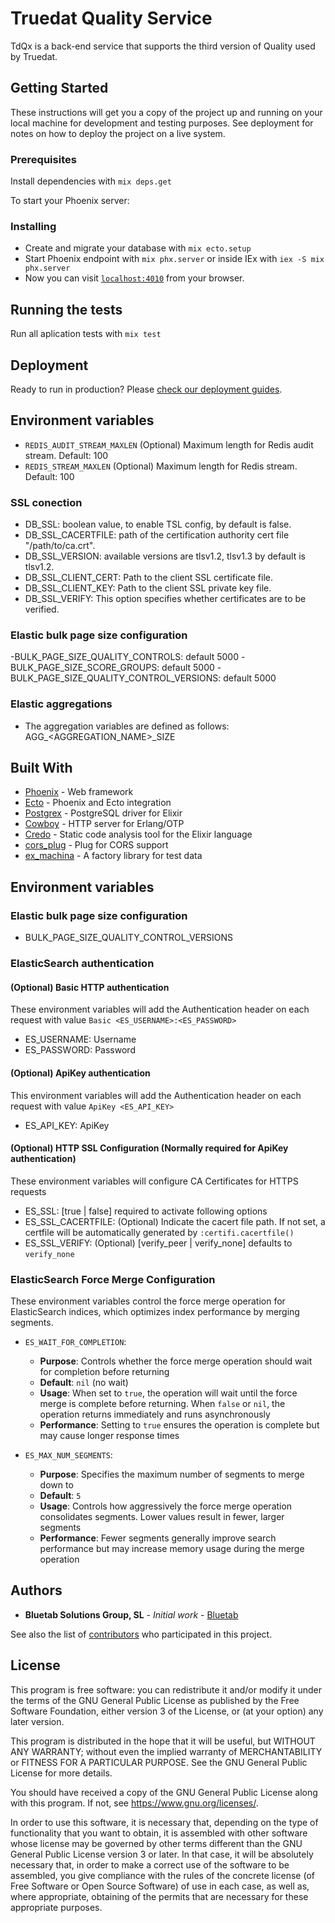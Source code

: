 # Truedat Quality Service

TdQx is a back-end service that supports the third version of Quality used by Truedat.

## Getting Started

These instructions will get you a copy of the project up and running on your
local machine for development and testing purposes. See deployment for notes on
how to deploy the project on a live system.

### Prerequisites

Install dependencies with `mix deps.get`

To start your Phoenix server:

### Installing

- Create and migrate your database with `mix ecto.setup`
- Start Phoenix endpoint with `mix phx.server` or inside IEx with `iex -S mix phx.server`
- Now you can visit [`localhost:4010`](http://localhost:4010) from your browser.

## Running the tests

Run all aplication tests with `mix test`

## Deployment

Ready to run in production? Please [check our deployment
guides](http://www.phoenixframework.org/docs/deployment).

## Environment variables

- `REDIS_AUDIT_STREAM_MAXLEN` (Optional) Maximum length for Redis audit stream. Default: 100
- `REDIS_STREAM_MAXLEN` (Optional) Maximum length for Redis stream. Default: 100

### SSL conection

- DB_SSL: boolean value, to enable TSL config, by default is false.
- DB_SSL_CACERTFILE: path of the certification authority cert file "/path/to/ca.crt".
- DB_SSL_VERSION: available versions are tlsv1.2, tlsv1.3 by default is tlsv1.2.
- DB_SSL_CLIENT_CERT: Path to the client SSL certificate file.
- DB_SSL_CLIENT_KEY: Path to the client SSL private key file.
- DB_SSL_VERIFY: This option specifies whether certificates are to be verified.

### Elastic bulk page size configuration

 -BULK_PAGE_SIZE_QUALITY_CONTROLS: default 5000
 -BULK_PAGE_SIZE_SCORE_GROUPS: default 5000
 -BULK_PAGE_SIZE_QUALITY_CONTROL_VERSIONS: default 5000

### Elastic aggregations

- The aggregation variables are defined as follows: AGG\_<AGGREGATION_NAME>\_SIZE

## Built With

- [Phoenix](http://www.phoenixframework.org/) - Web framework
- [Ecto](http://www.phoenixframework.org/) - Phoenix and Ecto integration
- [Postgrex](http://hexdocs.pm/postgrex/) - PostgreSQL driver for Elixir
- [Cowboy](https://ninenines.eu) - HTTP server for Erlang/OTP
- [Credo](http://credo-ci.org/) - Static code analysis tool for the Elixir
  language
- [cors_plug](https://hex.pm/packages/cors_plug) - Plug for CORS support
- [ex_machina](https://hex.pm/packages/ex_machina) - A factory library for test
  data

## Environment variables

### Elastic bulk page size configuration

- BULK_PAGE_SIZE_QUALITY_CONTROL_VERSIONS

### ElasticSearch authentication

#### (Optional) Basic HTTP authentication

These environment variables will add the Authentication header on each request
with value `Basic <ES_USERNAME>:<ES_PASSWORD>`

- ES_USERNAME: Username
- ES_PASSWORD: Password

#### (Optional) ApiKey authentication

This environment variables will add the Authentication header on each request
with value `ApiKey <ES_API_KEY>`

- ES_API_KEY: ApiKey

#### (Optional) HTTP SSL Configuration (Normally required for ApiKey authentication)

These environment variables will configure CA Certificates for HTTPS requests

- ES_SSL: [true | false] required to activate following options
- ES_SSL_CACERTFILE: (Optional) Indicate the cacert file path. If not set, a certfile will be automatically generated by `:certifi.cacertfile()`
- ES_SSL_VERIFY: (Optional) [verify_peer | verify_none] defaults to `verify_none`


### ElasticSearch Force Merge Configuration

These environment variables control the force merge operation for ElasticSearch indices, which optimizes index performance by merging segments.

- `ES_WAIT_FOR_COMPLETION`:
  - **Purpose**: Controls whether the force merge operation should wait for completion before returning
  - **Default**: `nil` (no wait)
  - **Usage**: When set to `true`, the operation will wait until the force merge is complete before returning. When `false` or `nil`, the operation returns immediately and runs asynchronously
  - **Performance**: Setting to `true` ensures the operation is complete but may cause longer response times

- `ES_MAX_NUM_SEGMENTS`:
  - **Purpose**: Specifies the maximum number of segments to merge down to
  - **Default**: `5`
  - **Usage**: Controls how aggressively the force merge operation consolidates segments. Lower values result in fewer, larger segments
  - **Performance**: Fewer segments generally improve search performance but may increase memory usage during the merge operation


## Authors

- **Bluetab Solutions Group, SL** - _Initial work_ -
  [Bluetab](http://www.bluetab.net)

See also the list of [contributors](https://github.com/bluetab/td-qx) who
participated in this project.

## License

This program is free software: you can redistribute it and/or modify it under
the terms of the GNU General Public License as published by the Free Software
Foundation, either version 3 of the License, or (at your option) any later
version.

This program is distributed in the hope that it will be useful, but WITHOUT ANY
WARRANTY; without even the implied warranty of MERCHANTABILITY or FITNESS FOR A
PARTICULAR PURPOSE. See the GNU General Public License for more details.

You should have received a copy of the GNU General Public License along with
this program. If not, see https://www.gnu.org/licenses/.

In order to use this software, it is necessary that, depending on the type of
functionality that you want to obtain, it is assembled with other software whose
license may be governed by other terms different than the GNU General Public
License version 3 or later. In that case, it will be absolutely necessary that,
in order to make a correct use of the software to be assembled, you give
compliance with the rules of the concrete license (of Free Software or Open
Source Software) of use in each case, as well as, where appropriate, obtaining
of the permits that are necessary for these appropriate purposes.
